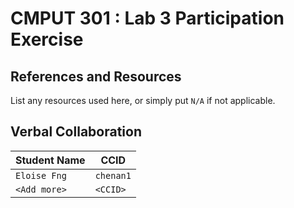 # CMPUT 301 : Lab 3 Participation Exercise

## References and Resources

List any resources used here, or simply put `N/A` if not applicable.

## Verbal Collaboration

| Student Name | CCID      |
| ------------ | --------- |
| `Eloise Fng` | `chenan1` |
| `<Add more>` | `<CCID>`  |
